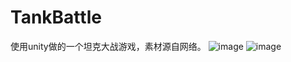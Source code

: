 # TankBattle
使用unity做的一个坦克大战游戏，素材源自网络。
![image](https://github.com/Passengerer/TankBattle/blob/master/Build/tankbattle1.gif)
![image](https://github.com/Passengerer/TankBattle/blob/master/Build/tankbattle2.gif)
